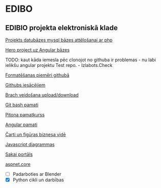 # EDIBO
## EDIBIO projekta elektroniskā klade

[Projekts datubāzes mysql bāzes attēlošanai ar php](https://github.com/arturskrumins/Scandiwebb)

[Hero project uz Angular bāzes](https://sleepy-rosalind-9434b9.netlify.app/)


TODO: kaut kāda iemesla pēc clonojot no githuba ir problemas - nu labi ielikšu angular projektu Test repo. - Izlabots.Check

[Formatēšanas piemēri githubā](https://help.github.com/en/github/writing-on-github/basic-writing-and-formatting-syntax)

[Githubs iesācējiem](https://product.hubspot.com/blog/git-and-github-tutorial-for-beginners)

[Brach veidošana upload/download](https://guides.github.com/activities/hello-world/)

[Git bash pamati](https://guides.github.com/introduction/git-handbook/)

[Pitona pamatkurss](https://www.py4e.com/)

[Angular pamati](https://angular.io/start)

[Čarti un figūras biznesa vidē](https://bpmn.io/)

[Javascript diagrammas](https://gojs.net/)

[Sakai portāls](https://tsugi.sakai.lv/portal)

[aspnet.core](https://docs.microsoft.com/en-us/aspnet/core/tutorials/first-mvc-app/working-with-sql?view=aspnetcore-3.1&tabs=visual-studio-code)


- [ ] Padarboties ar Blender 
- [x] Python cikli un darbības
